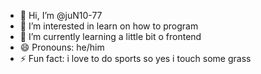 - 👋 Hi, I’m @juN10-77
- 👀 I’m interested in learn on how to program
- 🌱 I’m currently learning a little bit o frontend
- 😄 Pronouns: he/him
- ⚡ Fun fact: i love to do sports so yes i touch some grass

<!---
juN10-77/juN10-77 is a ✨ special ✨ repository because its `README.md` (this file) appears on your GitHub profile.
You can click the Preview link to take a look at your changes.
--->
